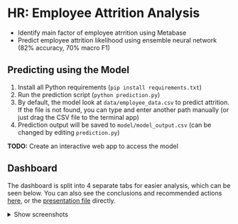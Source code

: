 # HR: Employee Attrition Analysis

- Identify main factor of employee atrrition using Metabase
- Predict employee attrition likelihood using ensemble neural network (82% accuracy, 70% macro F1) 

## Predicting using the Model

1. Install all Python requirements (`pip install requirements.txt`)
2. Run the prediction script (`python prediction.py`)
3. By default, the model look at `data/employee_data.csv` to predict attrition. If the file is not found, you can type and enter another path manually (or just drag the CSV file to the terminal app)
4. Prediction output will be saved to `model/model_output.csv` (can be changed by editing `prediction.py`)

**TODO:** Create an interactive web app to access the model

## Dashboard

The dashboard is split into 4 separate tabs for easier analysis, which can be seen below. You can also see the conclusions and recommended actions [here](dashboard/README.md), or the [presentation file](misc/HR%20Attrition.pdf) directly.

<details>
    <summary>Show screenshots</summary>
    <p align="center">
        <img style="border: 1px solid white;" src="img/metabase_1.png"/>
        <img style="border: 1px solid white;" src="img/metabase_2.png"/>
        <img style="border: 1px solid white;" src="img/metabase_3.png"/>
        <img style="border: 1px solid white;" src="img/metabase_4.png"/>
    </p>
</details>